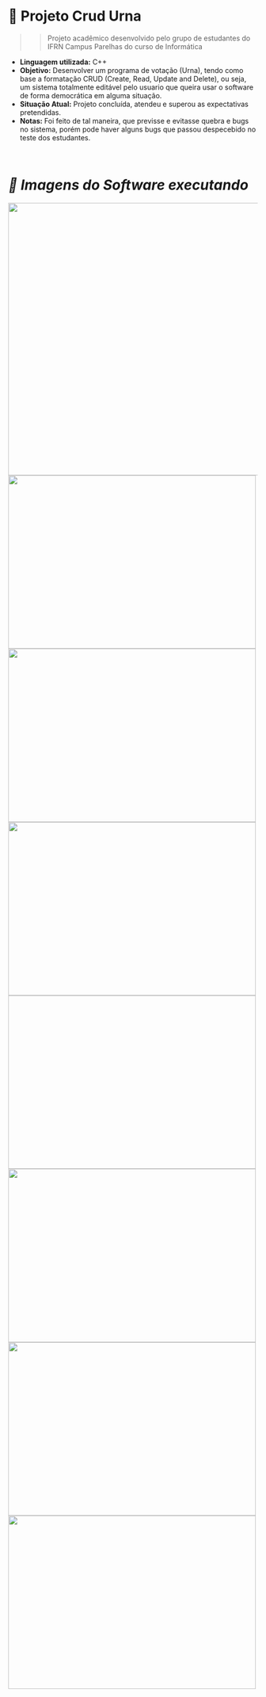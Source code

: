 # 📍 Projeto Crud Urna
>> Projeto acadêmico desenvolvido pelo grupo de estudantes do IFRN Campus Parelhas do curso de Informática
- **Linguagem utilizada:** C++
- **Objetivo:** Desenvolver um programa de votação (Urna), tendo como base a formatação CRUD (Create, Read, Update and Delete), ou seja, um sistema totalmente editável pelo usuario que queira usar
o software de forma democrática em alguma situação.
- **Situação Atual:** Projeto concluída, atendeu e superou as expectativas pretendidas.
- **Notas:** Foi feito de tal maneira, que previsse e evitasse quebra e bugs no sistema, porém pode haver alguns bugs que passou despecebido no teste dos estudantes.

<div>
<br>
<h1><i> 📸 Imagens do Software executando </i></h1>
<img src = "https://user-images.githubusercontent.com/93408918/189507326-1a713916-36ac-40df-9035-d869f7aa34d3.png" height="550px" width="1000px">
<img src = "https://user-images.githubusercontent.com/93408918/189508857-c0b092c9-e7da-485d-935f-d9fac7c60f8c.png" height="350px" width="500px">
<img src = "https://user-images.githubusercontent.com/93408918/189508656-4ec64def-1fe9-40f2-a85d-0264d1cdfc12.png" height="350px" width="500px">
<img src = "https://user-images.githubusercontent.com/93408918/189508878-7593ac88-79c3-43f4-a00d-6e6fb40b47cd.png" height="350px" width="500px">
<img src = "  " height="350px" width="500px"> 
<img src = "https://user-images.githubusercontent.com/93408918/189508767-bfc2f672-76fd-4217-8d75-ddddf2dfe0f8.png" height="350px" width="500px">
<img src = "https://user-images.githubusercontent.com/93408918/189509131-d5abd10f-fe3a-46a1-95e3-0a4584602903.png" height="350px" width="500px">
<img src = "https://user-images.githubusercontent.com/93408918/189508600-fceaf27e-e5b7-4bba-ae4f-32ea273edf43.png" height="350px" width="500px">

